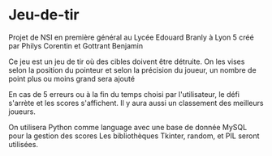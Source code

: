 # Jeu-de-tir

Projet de NSI en première général au Lycée Edouard Branly à Lyon 5 créé par Philys Corentin et Gottrant Benjamin

Ce jeu est un jeu de tir où des cibles doivent être détruite.
On les vises selon la position du pointeur et selon la précision du joueur, un nombre de point plus ou moins grand sera ajouté

En cas de 5 erreurs ou à la fin du temps choisi par l'utilisateur, le défi s'arrète et les scores s'affichent.
Il y aura aussi un classement des meilleurs joueurs.

On utilisera Python comme language avec une base de donnée MySQL pour la gestion des scores
Les bibliothèques Tkinter, random, et PIL seront utilisées.
